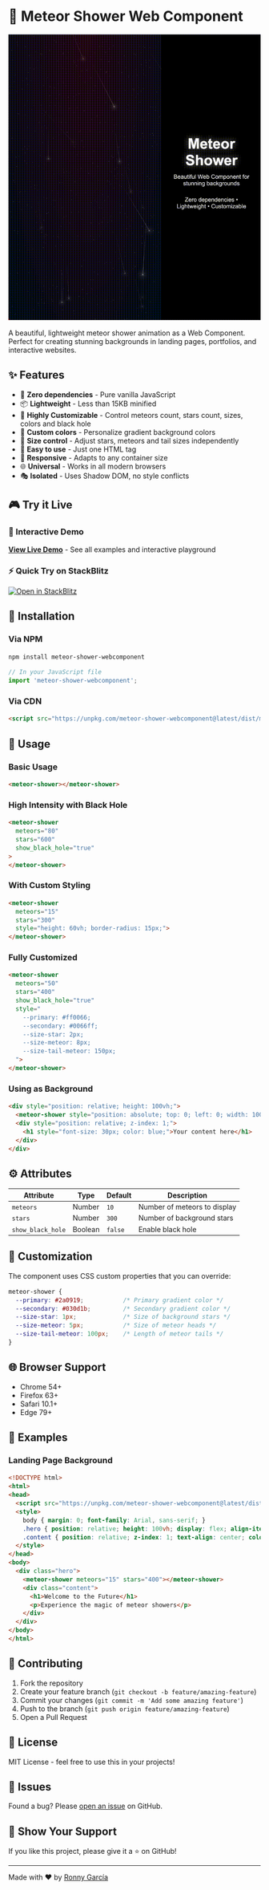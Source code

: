 # 🌟 Meteor Shower Web Component

![Demo del proyecto](https://raw.githubusercontent.com/R00rss/meteor-shower-webcomponent/main/assets/example.gif)

A beautiful, lightweight meteor shower animation as a Web Component. Perfect for creating stunning backgrounds in landing pages, portfolios, and interactive websites.

## ✨ Features

- 🚀 **Zero dependencies** - Pure vanilla JavaScript
- 📦 **Lightweight** - Less than 15KB minified
- 🎨 **Highly Customizable** - Control meteors count, stars count, sizes, colors and black hole
- 🌈 **Custom colors** - Personalize gradient background colors
- 📏 **Size control** - Adjust stars, meteors and tail sizes independently
- 🔧 **Easy to use** - Just one HTML tag
- 📱 **Responsive** - Adapts to any container size
- 🌐 **Universal** - Works in all modern browsers
- 🎭 **Isolated** - Uses Shadow DOM, no style conflicts


## 🎮 Try it Live

### 🔗 Interactive Demo
**[View Live Demo](https://r00rss.github.io/meteor-shower-webcomponent/demo/)** - See all examples and interactive playground

### ⚡ Quick Try on StackBlitz
[![Open in StackBlitz](https://developer.stackblitz.com/img/open_in_stackblitz.svg)](https://stackblitz.com/edit/meteor-shower-example)


## 🚀 Installation

### Via NPM
```bash
npm install meteor-shower-webcomponent
```
```javascript
// In your JavaScript file
import 'meteor-shower-webcomponent';
```


### Via CDN
```html
<script src="https://unpkg.com/meteor-shower-webcomponent@latest/dist/meteor-shower.min.js"></script>
```

<!-- if using NPM add import -->


## 📖 Usage

### Basic Usage
```html
<meteor-shower></meteor-shower>
```

### High Intensity with Black Hole
```html
<meteor-shower 
  meteors="80" 
  stars="600"
  show_black_hole="true"
>
</meteor-shower>
```

### With Custom Styling
```html
<meteor-shower 
  meteors="15" 
  stars="300"
  style="height: 60vh; border-radius: 15px;">
</meteor-shower>
```

### Fully Customized
```html
<meteor-shower 
  meteors="50" 
  stars="400" 
  show_black_hole="true"
  style="
    --primary: #ff0066;
    --secondary: #0066ff;
    --size-star: 2px;
    --size-meteor: 8px;
    --size-tail-meteor: 150px;
  ">
</meteor-shower>
```

### Using as Background
```html
<div style="position: relative; height: 100vh;">
  <meteor-shower style="position: absolute; top: 0; left: 0; width: 100%; height: 100%;"></meteor-shower>
  <div style="position: relative; z-index: 1;">
    <h1 style="font-size: 30px; color: blue;">Your content here</h1>
  </div>
</div>
```

## ⚙️ Attributes

| Attribute | Type | Default | Description |
|-----------|------|---------|-------------|
| `meteors` | Number | `10` | Number of meteors to display |
| `stars` | Number | `300` | Number of background stars |
| `show_black_hole` | Boolean | `false` | Enable black hole |

## 🎨 Customization

The component uses CSS custom properties that you can override:

```css
meteor-shower {
  --primary: #2a0919;           /* Primary gradient color */
  --secondary: #030d1b;         /* Secondary gradient color */
  --size-star: 1px;             /* Size of background stars */
  --size-meteor: 5px;           /* Size of meteor heads */
  --size-tail-meteor: 100px;    /* Length of meteor tails */
}
```

## 🌐 Browser Support

- Chrome 54+
- Firefox 63+
- Safari 10.1+
- Edge 79+

## 📝 Examples

### Landing Page Background
```html
<!DOCTYPE html>
<html>
<head>
  <script src="https://unpkg.com/meteor-shower-webcomponent@latest/dist/meteor-shower.min.js"></script>
  <style>
    body { margin: 0; font-family: Arial, sans-serif; }
    .hero { position: relative; height: 100vh; display: flex; align-items: center; justify-content: center; }
    .content { position: relative; z-index: 1; text-align: center; color: white; }
  </style>
</head>
<body>
  <div class="hero">
    <meteor-shower meteors="15" stars="400"></meteor-shower>
    <div class="content">
      <h1>Welcome to the Future</h1>
      <p>Experience the magic of meteor showers</p>
    </div>
  </div>
</body>
</html>
```

## 🤝 Contributing

1. Fork the repository
2. Create your feature branch (`git checkout -b feature/amazing-feature`)
3. Commit your changes (`git commit -m 'Add some amazing feature'`)
4. Push to the branch (`git push origin feature/amazing-feature`)
5. Open a Pull Request

## 📄 License

MIT License - feel free to use this in your projects!

## 🐛 Issues

Found a bug? Please [open an issue](https://github.com/R00rss/meteor-shower-webcomponent/issues) on GitHub.

## 🌟 Show Your Support

If you like this project, please give it a ⭐ on GitHub!

---

Made with ❤️ by [Ronny García](https://github.com/R00rss)